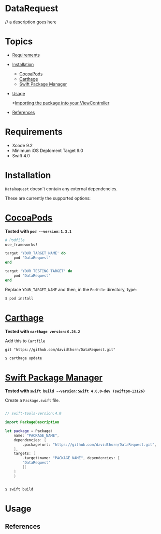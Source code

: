 # DataRequest

// a description goes here


# Topics

* [Requirements](#requirements)

* [Installation](#installation)
  * [CocoaPods](#cocoapods)
  * [Carthage](#carthage)
  * [Swift Package Manager](#swift-pm)

* [Usage](#usage)

  *[Importing the package into your ViewController](#item1)

* [References](#references)

# Requirements<a name="requirements"/>

* Xcode 9.2
* Minimum iOS Deploment Target 9.0
* Swift 4.0

# Installation<a name="installation"/>

`DataRequest` doesn't contain any external dependencies.

These are currently the supported options:

# [CocoaPods](https://guides.cocoapods.org/using/using-cocoapods.html)<a name="cocoapods"/>

**Tested with `pod --version`: `1.3.1`**

```ruby
# Podfile
use_frameworks!

target 'YOUR_TARGET_NAME' do
    pod 'DataRequest'
end

target 'YOUR_TESTING_TARGET' do
    pod 'DataRequest'
end

```

Replace `YOUR_TARGET_NAME` and then, in the `Podfile` directory, type:

```bash
$ pod install
```

# [Carthage](https://github.com/Carthage/Carthage)<a name="carthage"/>

**Tested with `carthage version`: `0.26.2`**

Add this to `Cartfile`

```
git "https://github.com/davidthorn/DataRequest.git"
```

```bash
$ carthage update
```

# [Swift Package Manager](https://github.com/apple/swift-package-manager) <a name="swift-pm"/>

**Tested with `swift build --version`: `Swift 4.0.0-dev (swiftpm-13126)`**

Create a `Package.swift` file.

```swift

// swift-tools-version:4.0

import PackageDescription

let package = Package(
    name: "PACKAGE_NAME",
    dependencies: [
        .package(url: "https://github.com/davidthorn/DataRequest.git", from: "2.0.0")
    ],
    targets: [
        .target(name: "PACKAGE_NAME", dependencies: [
        "DataRequest"
        ])
    ]
    )

```

```bash

$ swift build

```

# Usage<a name="usage"/>


## References<a name="references"/>

